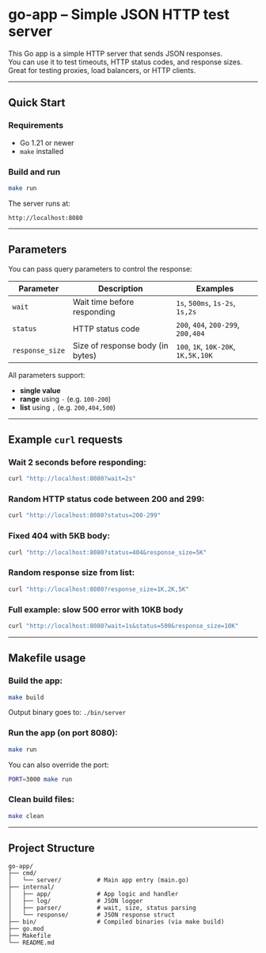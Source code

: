 # go-app – Simple JSON HTTP test server

This Go app is a simple HTTP server that sends JSON responses.  
You can use it to test timeouts, HTTP status codes, and response sizes.  
Great for testing proxies, load balancers, or HTTP clients.

---

## Quick Start

### Requirements

- Go 1.21 or newer
- `make` installed

### Build and run

```bash
make run
```

The server runs at:

    http://localhost:8080

---

## Parameters

You can pass query parameters to control the response:

| Parameter       | Description                      | Examples                            |
|-----------------|----------------------------------|-------------------------------------|
| `wait`          | Wait time before responding      | `1s`, `500ms`, `1s-2s`, `1s,2s`     |
| `status`        | HTTP status code                 | `200`, `404`, `200-299`, `200,404`  |
| `response_size` | Size of response body (in bytes) | `100`, `1K`, `10K-20K`, `1K,5K,10K` |

All parameters support:

- **single value**
- **range** using `-` (e.g. `100-200`)
- **list** using `,` (e.g. `200,404,500`)

---

## Example `curl` requests

### Wait 2 seconds before responding:

```bash
curl "http://localhost:8080?wait=2s"
```

### Random HTTP status code between 200 and 299:

```bash
curl "http://localhost:8080?status=200-299"
```

### Fixed 404 with 5KB body:

```bash
curl "http://localhost:8080?status=404&response_size=5K"
```

### Random response size from list:

```bash
curl "http://localhost:8080?response_size=1K,2K,5K"
```

### Full example: slow 500 error with 10KB body

```bash
curl "http://localhost:8080?wait=1s&status=500&response_size=10K"
```

---

## Makefile usage

### Build the app:

```bash
make build
```

Output binary goes to: `./bin/server`

### Run the app (on port 8080):

```bash
make run
```

You can also override the port:

```bash
PORT=3000 make run
```

### Clean build files:

```bash
make clean
```

---

## Project Structure

```
go-app/
├── cmd/
│   └── server/          # Main app entry (main.go)
├── internal/
│   ├── app/             # App logic and handler
│   ├── log/             # JSON logger
│   ├── parser/          # wait, size, status parsing
│   └── response/        # JSON response struct
├── bin/                 # Compiled binaries (via make build)
├── go.mod
├── Makefile
└── README.md
```

